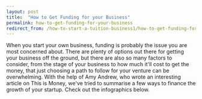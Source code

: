 ```yaml
---
layout: post
title:  "How to Get Funding for your Business"
permalink: how-to-get-funding-for-your-business
redirect_from: /how-to-start-a-tuition-business1/how-to-get-funding-for-your-business1062014/
---
```

When you start your own business, funding is probably the issue you are most
concerned about. There are plenty of options out there for getting your
business off the ground, but there are also so many factors to consider, from
the stage of your business to how much it'll cost to get the money, that just
choosing a path to follow for your venture can be overwhelming. With the help
of Amy Andrew, who wrote an interesting article on This is Money, we've tried
to summarise a few ways to finance the growth of your startup. Check out the
infographics below.
